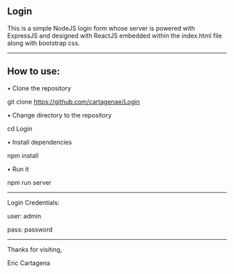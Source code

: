 Login
-----

This is a simple NodeJS login form whose server is powered with ExpressJS
and designed with ReactJS embedded within the index.html file along with bootstrap css.

-------------------------------

How to use:
-----------
• Clone the repository

git clone https://github.com/cartagenae/Login


• Change directory to the repository

cd Login


• Install dependencies

npm install


• Run it

npm run server

-------------------------------

Login Credentials:

user: admin

pass: password

-------------------------------

Thanks for visiting,

Eric Cartagena
